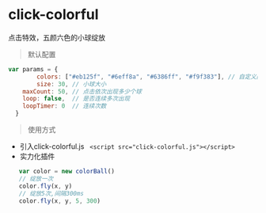 # click-colorful
点击特效，五颜六色的小球绽放

> 默认配置
```javascript
var params = {
        colors: ["#eb125f", "#6eff8a", "#6386ff", "#f9f383"], // 自定义颜色
        size: 30, // 小球大小
	maxCount: 50, // 点击依次出现多少个球
	loop: false,  // 是否连续多次出现
	loopTimer: 0  // 连续次数
  }
```
> 使用方式
 - 引入click-colorful.js ``` <script src="click-colorful.js"></script>```
 - 实力化插件
 ```javascript
 	var color = new colorBall()
	// 绽放一次
 	color.fly(x, y)
	// 绽放5次,间隔300ms
	color.fly(x, y, 5, 300)
```
 
